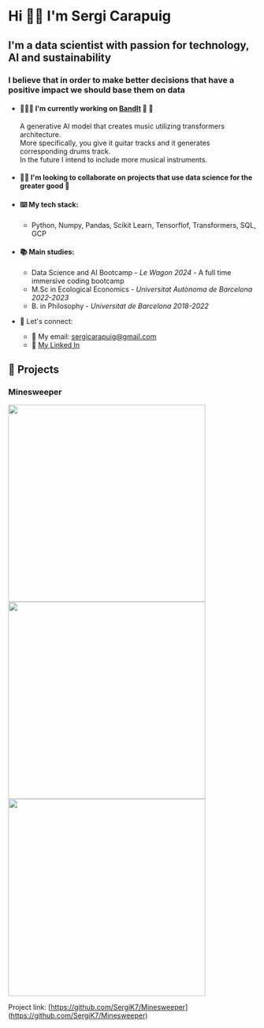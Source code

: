 # Hi 👋🏻 I'm Sergi Carapuig
## I'm a data scientist with passion for technology, AI and sustainability 
### I believe that in order to make better decisions that have a positive impact we should base them on data

* #### 🏋🏻‍♂️ I'm currently working on [BandIt](https://github.com/SergiK7/BandIt) 🎸 🥁
  A generative AI model that creates music utilizing transformers architecture.<br>
  More specifically, you give it guitar tracks and it generates corresponding drums track.<br>
  In the future I intend to include more musical instruments.

* #### 👯‍♂️ I'm looking to collaborate on projects that use data science for the greater good 🌳
* #### ⌨️ My tech stack:
  - Python, Numpy, Pandas, Scikit Learn, Tensorflof, Transformers, SQL, GCP

* #### 📚 Main studies:
  - Data Science and AI Bootcamp - _Le Wagon 2024_ - A full time immersive coding bootcamp<br>
  - M.Sc in Ecological Economics - _Universitat Autònoma de Barcelona 2022-2023_
  - B. in Philosophy - _Universitat de Barcelona 2018-2022_

* 🤝 Let's connect:
  - 📩 My email: sergicarapuig@gmail.com
  - 🔗 [My Linked In](https://www.linkedin.com/in/sergi-carapuig-masnou/)

## 🚀 Projects

### Minesweeper

<img src="photos/minesweeper1.png" width="400"> <img src="photos/minesweeper2.png" width="400"> <img src="photos/minesweeper3.png" width="400"> 

Project link: [https://github.com/SergiK7/Minesweeper] (https://github.com/SergiK7/Minesweeper)

